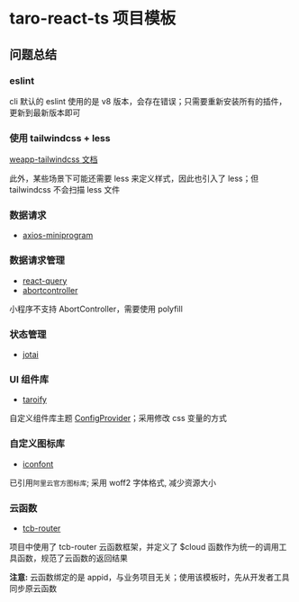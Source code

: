 # taro-react-ts 项目模板

## 问题总结

### eslint

cli 默认的 eslint 使用的是 v8 版本，会存在错误；只需要重新安装所有的插件，更新到最新版本即可

### 使用 tailwindcss + less

[weapp-tailwindcss 文档](https://weapp-tw.icebreaker.top/docs/quick-start/v4)

此外，某些场景下可能还需要 less 来定义样式，因此也引入了 less；但 tailwindcss 不会扫描 less 文件

### 数据请求

- [axios-miniprogram](https://axios-miniprogram.com/guide/intro)

### 数据请求管理

- [react-query](https://tanstack.com/query/latest/docs/framework/react/quick-start)
- [abortcontroller](https://www.npmjs.com/package/abortcontroller-polyfill)

小程序不支持 AbortController，需要使用 polyfill

### 状态管理

- [jotai](https://jotai.org)

### UI 组件库

- [taroify](https://taroify.github.io/taroify.com/introduce/)

自定义组件库主题 [ConfigProvider](https://taroify.github.io/taroify.com/components/config-provider/)；采用修改 css 变量的方式

### 自定义图标库

- [iconfont](https://www.iconfont.cn)

已引用`阿里云官方图标库`; 采用 woff2 字体格式, 减少资源大小

### 云函数

- [tcb-router](https://www.npmjs.com/package/tcb-router)

项目中使用了 tcb-router 云函数框架，并定义了 $cloud 函数作为统一的调用工具函数，规范了云函数的返回结果

**注意:** 云函数绑定的是 appid，与业务项目无关；使用该模板时，先从开发者工具同步原云函数
